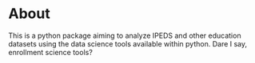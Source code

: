 # About

This is a python package aiming to analyze IPEDS and other education datasets using the data science tools available within python.  Dare I say, enrollment science tools?
